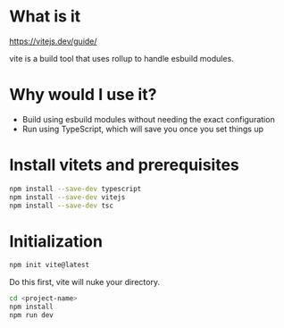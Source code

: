 # What is it
https://vitejs.dev/guide/

vite is a build tool that uses rollup to handle esbuild modules.
# Why would I use it? 
- Build using esbuild modules without needing the exact configuration
- Run using TypeScript, which will save you once you set things up

# Install vitets and prerequisites
```bash
npm install --save-dev typescript
npm install --save-dev vitejs
npm install --save-dev tsc
```

# Initialization
```bash
npm init vite@latest
```

Do this first, vite will nuke your directory.

```bash
cd <project-name>
npm install
npm run dev
```
